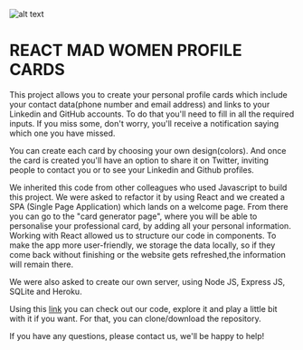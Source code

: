 ![alt text](./web/version-0-react/src/images/MadWomenLogo_1v2.svg)

# REACT MAD WOMEN PROFILE CARDS

This project allows you to create your personal profile cards which include your contact data(phone number and email address) and links to your Linkedin and GitHub accounts. To do that you'll need to fill in all the required inputs. If you miss some, don't worry, you'll receive a notification saying which one you have missed.

You can create each card by choosing your own design(colors). And once the card is created you'll have an option to share it on Twitter, inviting people to contact you or to see your Linkedin and Github profiles.

We inherited this code from other colleagues who used Javascript to build this project. We were asked to refactor it by using React and we created a SPA (Single Page Application) which lands on a welcome page. From there you can go to the "card generator page", where you will be able to personalise your professional card, by adding all your personal information. 
Working with React allowed us to structure our code in components. To make the app more user-friendly, we storage the data locally, so if they come back without finishing or the website gets refreshed,the information will remain there.

We were also asked to create our own server, using Node JS, Express JS, SQLite and Heroku.

Using this [link](https://github.com/Adalab/project-promo-l-module-3-team-4.git) you can check out our code, explore it and play a little bit with it if you want. For that, you can clone/download the repository.

If you have any questions, please contact us, we'll be happy to help!

